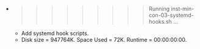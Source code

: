 * >>>>>>>>> Running inst-min-con-03-systemd-hooks.sh ...
  * Add systemd hook scripts.
  * Disk size = 947764K. Space Used = 72K. Runtime = 00:00:00:00.
